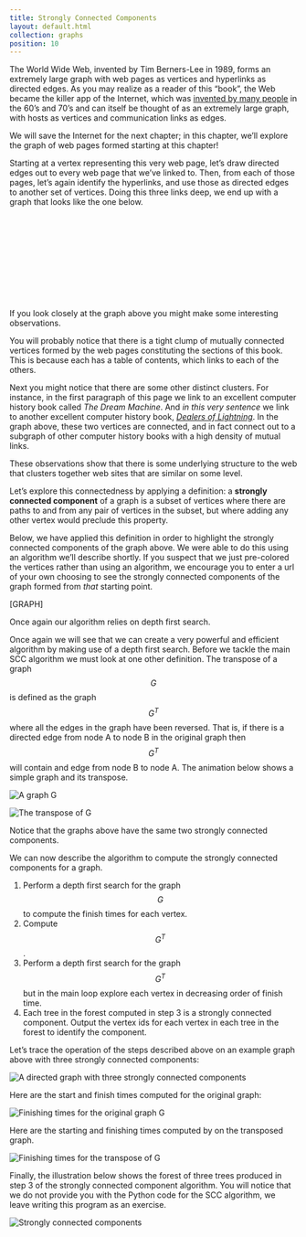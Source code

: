 ```yaml
---
title: Strongly Connected Components
layout: default.html
collection: graphs
position: 10
---
```


The World Wide Web, invented by Tim Berners-Lee in 1989, forms an extremely
large graph with web pages as vertices and hyperlinks as directed edges. As
you may realize as a reader of this “book”, the Web became the killer app
of the Internet, which was [invented by many people](http://smile.amazon.com/Dream-Machine-Licklider-Revolution-Computing/dp/0670899763/)
in the 60’s and 70’s and can itself be thought of as an extremely large
graph, with hosts as vertices and communication links as edges.

We will save the Internet for the next chapter; in this chapter, we’ll explore
the graph of web pages formed starting at this chapter!

Starting at a vertex representing this very web page, let’s draw directed
edges out to every web page that we’ve linked to. Then, from each of those
pages, let’s again identify the hyperlinks, and use those as directed edges to
another set of vertices. Doing this three links deep, we end up with a graph
that looks like the one below.

<style>
.node {
  stroke: none;
  /*stroke-width: 1.5px;*/
}
.link {
  fill: none;
  stroke: rgba(0, 0, 0, 0.1);
}
</style>
<svg id="link-graph"></svg>
<script src="/graphs/show-link-graph.js"></script>


If you look closely at the graph above you might make some interesting
observations.

You will probably notice that there is a tight clump of mutually connected
vertices formed by the web pages constituting the sections of this book. This
is because each has a table of contents, which links to each of the others.

Next you might notice that there are some other distinct clusters. For
instance, in the first paragraph of this page we link to an excellent computer
history book called _The Dream Machine_. And _in this very sentence_ we link
to another excellent computer history book, _[Dealers of
Lightning](http://smile.amazon.com/Dealers-Lightning-Xerox-PARC-Computer/dp/0887309895/)_.
In the graph above, these two vertices are connected, and in fact connect out
to a subgraph of other computer history books with a high density of mutual
links.

These observations show that there is some underlying structure to the web
that clusters together web sites that are similar on some level.

Let’s explore this connectedness by applying a definition: a **strongly
connected component** of a graph is a subset of vertices where there are paths
to and from any pair of vertices in the subset, but where adding any other
vertex would preclude this property.

Below, we have applied this definition in order to highlight the strongly
connected components of the graph above. We were able to do this using an
algorithm we’ll describe shortly. If you suspect that we just pre-colored the
vertices rather than using an algorithm, we encourage you to enter a url of
your own choosing to see the strongly connected components of the graph formed
from _that_ starting point.

[GRAPH]

Once again our algorithm relies on depth first search.

Once again we will see that we can create a very powerful and efficient
algorithm by making use of a depth first search. Before we tackle the main SCC
algorithm we must look at one other definition. The transpose of a graph $$G$$
is defined as the graph $$G^T$$ where all the edges in the graph have been
reversed. That is, if there is a directed edge from node A to node B in the
original graph then $$G^T$$ will contain and edge from node B to node A. The
animation below shows a simple graph and its transpose.

![A graph G](figures/transpose1.png)

![The transpose of G](figures/transpose2.png)

Notice that the graphs above have the same two strongly connected
components.

We can now describe the algorithm to compute the strongly connected
components for a graph.

1.  Perform a depth first search for the graph $$G$$ to compute the
    finish times for each vertex.
2.  Compute $$G^T$$.
3.  Perform a depth first search for the graph $$G^T$$ but in the main
    loop explore each vertex in decreasing order of finish time.
4.  Each tree in the forest computed in step 3 is a strongly
    connected component. Output the vertex ids for each vertex in each
    tree in the forest to identify the component.

Let’s trace the operation of the steps described above on an example
graph above with three strongly connected components:

![A directed graph with three strongly connected components](figures/scc1.png)

Here are the start and finish times computed for the original graph:

![Finishing times for the original graph G](figures/scc1a.png)

Here are the starting and finishing times computed by on the transposed graph.

![Finishing times for the transpose of G](figures/scc1b.png)

Finally, the illustration below shows the forest of three trees produced in
step 3 of the strongly connected component algorithm. You will notice that we
do not provide you with the Python code for the SCC algorithm, we leave
writing this program as an exercise.

![Strongly connected components](figures/sccforest.png)
